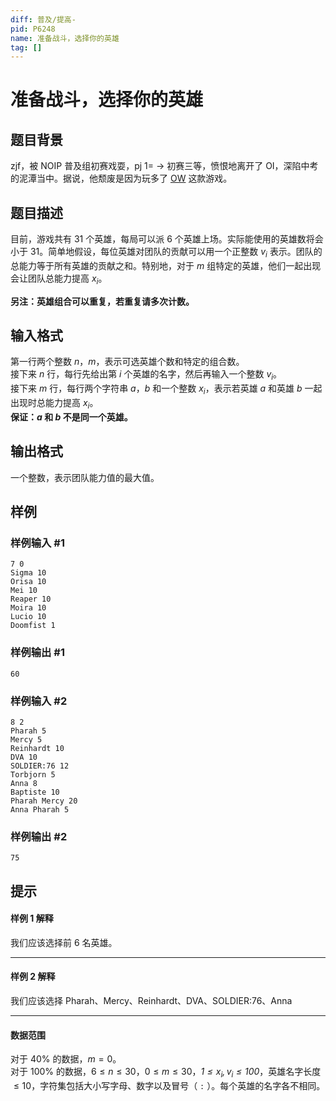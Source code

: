 ```yaml
---
diff: 普及/提高-
pid: P6248
name: 准备战斗，选择你的英雄
tag: []
---
```

# 准备战斗，选择你的英雄
## 题目背景

zjf，被 NOIP 普及组初赛戏耍，pj 1= -> 初赛三等，愤恨地离开了 OI，深陷中考的泥潭当中。据说，他颓废是因为玩多了 [OW](https://ow.blizzard.cn/home) 这款游戏。
## 题目描述

目前，游戏共有 $31$ 个英雄，每局可以派 $6$ 个英雄上场。实际能使用的英雄数将会小于 $31$。简单地假设，每位英雄对团队的贡献可以用一个正整数 $v_i$ 表示。团队的总能力等于所有英雄的贡献之和。特别地，对于 $m$ 组特定的英雄，他们一起出现会让团队总能力提高 $x_i$。

**另注：英雄组合可以重复，若重复请多次计数。**
## 输入格式

第一行两个整数 $n$，$m$，表示可选英雄个数和特定的组合数。  
接下来 $n$ 行，每行先给出第 $i$ 个英雄的名字，然后再输入一个整数 $v_i$。  
接下来 $m$ 行，每行两个字符串 $a$，$b$ 和一个整数 $x_i$，表示若英雄 $a$ 和英雄 $b$ 一起出现时总能力提高 $x_i$。  
**保证：$a$ 和 $b$ 不是同一个英雄。**


## 输出格式

一个整数，表示团队能力值的最大值。
## 样例

### 样例输入 #1
```
7 0
Sigma 10
Orisa 10
Mei 10
Reaper 10
Moira 10
Lucio 10
Doomfist 1
```
### 样例输出 #1
```
60
```
### 样例输入 #2
```
8 2
Pharah 5
Mercy 5
Reinhardt 10
DVA 10
SOLDIER:76 12
Torbjorn 5
Anna 8
Baptiste 10
Pharah Mercy 20
Anna Pharah 5
```
### 样例输出 #2
```
75
```
## 提示

#### 样例 1 解释
我们应该选择前 $6$ 名英雄。

---

#### 样例 2 解释
我们应该选择 Pharah、Mercy、Reinhardt、DVA、SOLDIER:76、Anna

---

#### 数据范围
对于 $40\%$ 的数据，$m=0$。  
对于 $100\%$ 的数据，$6\le n \le 30$，$0\le m \le 30$，*$1\le x_i,v_i \le 100$*，英雄名字长度 $\le 10$，字符集包括大小写字母、数字以及冒号（ `:` ）。每个英雄的名字各不相同。

